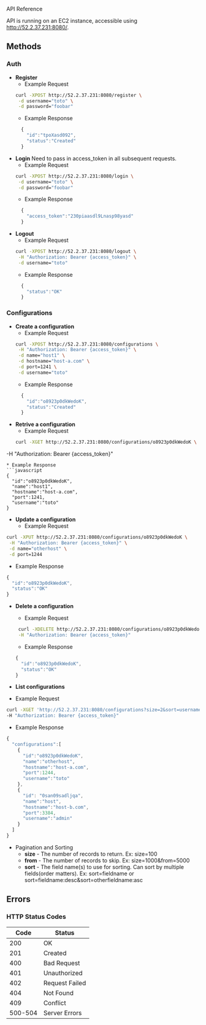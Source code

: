 API Reference

API is running on an EC2 instance, accessible using http://52.2.37.231:8080/.

## Methods

### Auth
* **Register**
  * Example Request
  ```bash
  curl -XPOST http://52.2.37.231:8080/register \
   -d username="toto" \
   -d password="foobar"
  ```
  * Example Response
  ```javascript 
    {
      "id":"tpoXasd092",
      "status":"Created"
    }
  ```
* **Login** Need to pass in access_token in all subsequent requests. 
  * Example Request
  ```bash
  curl -XPOST http://52.2.37.231:8080/login \
   -d username="toto" \
   -d password="foobar"
  ```
  * Example Response
  ```javascript 
    {
      "access_token":"230piaasdl9Lnasp98yasd"
    }
  ```
* **Logout**
  * Example Request
  ```bash
  curl -XPOST http://52.2.37.231:8080/logout \
   -H "Authorization: Bearer {access_token}" \
   -d username="toto"
  ```
  * Example Response
  ```javascript 
    {
      "status":"OK"
    }
  ```

### Configurations

* **Create a configuration**
  * Example Request
  ```bash
  curl -XPOST http://52.2.37.231:8080/configurations \
   -H "Authorization: Bearer {access_token}" \
   -d name="host1" \
   -d hostname="host-a.com" \
   -d port=1241 \
   -d username="toto"
  ```
  * Example Response
  ```javascript 
    {
      "id":"o8923p0dkWedoK",
      "status":"Created"
    }
  ```
* **Retrive a configuration**
  * Example Request
  ```bash
  curl -XGET http://52.2.37.231:8080/configurations/o8923p0dkWedoK \
 -H "Authorization: Bearer {access_token}"
  ```
  * Example Response
  ```javascript
  {
    "id":"o8923p0dkWedoK",
    "name":"host1",
    "hostname":"host-a.com",
    "port":1241,
    "username":"toto"
  }
  ```

* **Update a configuration**
  * Example Request
 ```bash
 curl -XPUT http://52.2.37.231:8080/configurations/o8923p0dkWedoK \
  -H "Authorization: Bearer {access_token}" \
  -d name="otherhost" \
  -d port=1244
 ```
   * Example Response
   ```javascript
   {
     "id":"o8923p0dkWedoK",
     "status":"OK"
   }
   ```

* **Delete a configuration**
  * Example Request
  ```bash
   curl -XDELETE http://52.2.37.231:8080/configurations/o8923p0dkWedoK \
   -H "Authorization: Bearer {access_token}"
  ```
  * Example Response
  ```javascript
  {
    "id":"o8923p0dkWedoK",
    "status":"OK"
  }
  ```
* **List configurations**

 * Example Request
 ```bash
 curl -XGET 'http://52.2.37.231:8080/configurations?size=2&sort=username:desc' \
 -H "Authorization: Bearer {access_token}"
 ```
 * Example Response
 ```javascript
 {
   "configurations":[
     { 
       "id":"o8923p0dkWedoK",
       "name":"otherhost",
       "hostname":"host-a.com",
       "port":1244,
       "username":"toto"
     },
     {
       "id": "0san09sadljqa",
       "name":"host",
       "hostname":"host-b.com",
       "port":3384,
       "username":"admin"
     }
   ]
 }
 ```
 * Pagination and Sorting
   - **size** - The number of records to return. Ex: size=100
    - **from** - The number of records to skip. Ex: size=1000&from=5000
    - **sort** - The field name(s) to use for sorting. Can sort by multiple fields(order matters). Ex: sort=fieldname or sort=fieldname:desc&sort=otherfieldname:asc

## Errors
### HTTP Status Codes
Code          | Status      
------------- | ------------- 
200           | OK 
201           | Created 
400           | Bad Request
401           | Unauthorized
402           | Request Failed
404           | Not Found
409           | Conflict
500-504       | Server Errors

